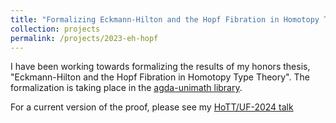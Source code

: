 ```yaml
---
title: "Formalizing Eckmann-Hilton and the Hopf Fibration in Homotopy Type Theory"
collection: projects
permalink: /projects/2023-eh-hopf
---
```


I have been working towards formalizing the results of my honors thesis, "Eckmann-Hilton and the Hopf Fibration in Homotopy Type Theory". The formalization is taking place in the [agda-unimath library](https://unimath.github.io/agda-unimath/).

For a current version of the proof, please see my [HoTT/UF-2024 talk](https://morphismz.github.io/talks/2024-04-03-hottuf)
